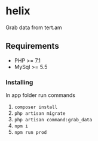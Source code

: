 # helix
Grab data from tert.am

## Requirements
* PHP >= 7.1 
* MySql >= 5.5

### Installing
In app folder run commands

1. `composer install`
2. `php artisan migrate`
3. `php artisan command:grab_data`
4. `npm i`
5. `npm run prod`
